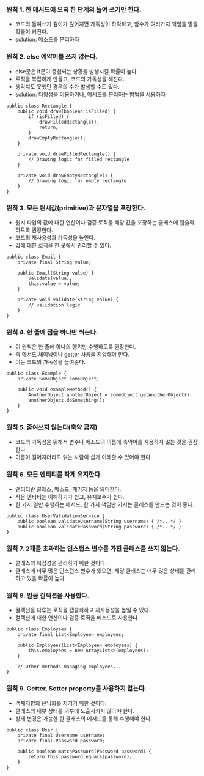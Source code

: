 ### 원칙 1. 한 메서드에 오직 한 단계의 들여 쓰기만 한다.
- 코드의 들여쓰기 깊이가 깊어지면 가독성이 하락하고, 함수가 여러가지 책임을 맡을 확률이 커진다.
- solution: 메소드를 분리하자

### 원칙 2. else 예약어를 쓰지 않는다.
- else문은 if문이 중첩되는 상황을 발생시킬 확률이 높다.
- 로직을 복잡하게 만들고, 코드의 가독성을 헤친다.
- 생각지도 못했던 경우의 수가 발생할 수도 있다.
- solution: 다양성을 이용하거나, 메서드를 분리하는 방법을 사용하자

```
public class Rectangle {
    public void draw(boolean isFilled) {
        if (isFilled) {
            drawFilledRectangle();
            return;
        }
        drawEmptyRectangle();
    }

    private void drawFilledRectangle() {
        // Drawing logic for filled rectangle
    }

    private void drawEmptyRectangle() {
        // Drawing logic for empty rectangle
    }
}

```

### 원칙 3. 모든 원시값(primitive)과 문자열을 포장한다.
- 원시 타입의 값에 대한 연산이나 검증 로직을 해당 값을 포장하는 클래스에 캡슐화하도록 권장한다.
- 코드의 재사용성과 가독성을 높인다.
- 값에 대한 로직을 한 곳에서 관리할 수 있다.

```
public class Email {
    private final String value;

    public Email(String value) {
        validate(value);
        this.value = value;
    }

    private void validate(String value) {
        // validation logic
    }
}

```

### 원칙 4. 한 줄에 점을 하나만 찍는다.
- 이 원칙은 한 줄에 하나의 행위만 수행하도록 권장한다.
- 즉 메서드 체이닝이나 getter 사용을 지양해야 한다.
- 이는 코드의 가독성을 높여준다.


```
public class Example {
    private SomeObject someObject;

    public void exampleMethod() {
        AnotherObject anotherObject = someObject.getAnotherObject();
        anotherObject.doSomething();
    }
}

```

### 원칙 5. 줄여쓰지 않는다(축약 금지)
- 코드의 가독성을 위해서 변수나 메소드의 이름에 축약어를 사용하지 않는 것을 권장한다.
- 이름이 길어지더라도 읽는 사람이 쉽게 이해할 수 있어야 한다.

### 원칙 6. 모든 엔티티를 작게 유지한다.
- 엔티티란 클래스, 메소드, 패키지 등을 의미한다.
- 작은 엔티티는 이해하기가 쉽고, 유지보수가 쉽다.
- 한 가지 일만 수행하는 메서드, 한 가지 책임만 가지는 클래스를 만드는 것이 좋다.

```
public class UserValidationService {
    public boolean validateUsername(String username) { /*...*/ }
    public boolean validatePassword(String password) { /*...*/ }
}

```

### 원칙 7. 2개를 초과하는 인스턴스 변수를 가진 클래스를 쓰지 않는다.
- 클래스의 복잡성을 관리하기 위한 것이다.
- 클래스에 너무 많은 인스턴스 변수가 있으면, 해당 클래스는 너무 많은 상태를 관리하고 있을 확률이 높다.

### 원칙 8. 일급 컬렉션을 사용한다.
- 컬렉션을 다루는 로직을 캡슐화하고 재사용성을 높일 수 있다.
- 컬렉션에 대한 연산이나 검증 로직을 메소드로 사용한다.

```
public class Employees {
    private final List<Employee> employees;

    public Employees(List<Employee> employees) {
        this.employees = new ArrayList<>(employees);
    }

    // Other methods managing employees...
}

```

### 원칙 9. Getter, Setter property를 사용하지 않는다.
- 객체지향의 은닉화를 지키기 위한 것이다.
- 클래스의 내부 상태를 외부에 노출시키지 않아야 한다.
- 상태 변경은 가능한 한 클래스의 메서드를 통해 수행해야 한다.

```
public class User {
    private final Username username;
    private final Password password;

    public boolean matchPassword(Password password) {
        return this.password.equals(password);
    }
}

```
